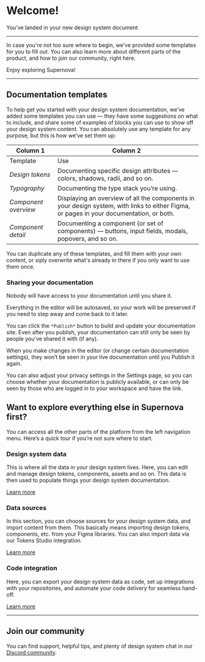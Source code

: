 
# Welcome!








You’ve landed in your new design system document

---

In case you're not too sure where to begin, we've provided some templates for you to fill out. You can also learn more about different parts of the product, and how to join our community, right here.

Enjoy exploring Supernova! 

---

## Documentation templates

To help get you started with your design system documentation, we’ve added some templates you can use — they have some suggestions on what to include, and share some of examples of blocks you can use to show off your design system content. You can absolutely use any template for any purpose, but this is how we’ve set them up:

  
| Column 1 | Column 2 |  
| --- | --- |  
| Template | Use |  
| *Design tokens* | Documenting specific design attributes — colors, shadows, radii, and so on. |  
| *Typography* | Documenting the type stack you’re using. |  
| *Component overview* | Displaying an overview of all the components in your design system, with links to either Figma, or pages in your documentation, or both. |  
| *Component detail* | Documenting a component (or set of components) — buttons, input fields, modals, popovers, and so on. |  


You can duplicate any of these templates, and fill them with your own content, or siply overwrite what's already in there if you only want to use them once. 

### Sharing your documentation

Nobody will have access to your documentation until you share it.

Everything in the editor will be autosaved, so your work will be preserved if you need to step away and come back to it later.

You can click the `*Publish*` button to build and update your documentation site. Even after you publish, your documentation can still only be seen by people you've shared it with (if any).

When you make changes in the editor (or change certain documentation settings), they won’t be seen in your live documentation until you Publish it again.

You can also adjust your privacy settings in the Settings page, so you can choose whether your documentation is publicly available, or can only be seen by those who are logged in to your workspace and have the link.

## Want to explore everything else in Supernova first?

You can access all the other parts of the platform from the left navigation menu. Here’s a quick tour if you’re not sure where to start.

### Design system data

This is where all the data in your design system lives. Here, you can edit and manage design tokens, components, assets and so on. This data is then used to populate things your design system documentation.

[Learn more](https://learn.supernova.io/latest/design-systems/guide-to-design-systems.html)

### Data sources

In this section, you can choose sources for your design system data, and import content from them. This basically means importing design tokens, components, etc. from your Figma libraries. You can also import data via our Tokens Studio integration.

[Learn more](https://learn.supernova.io/latest/design-systems/add-design-system-content/data-sources/overview.html)

### Code integration

Here, you can export your design system data as code, set up integrations with your repositories, and automate your code delivery for seamless hand-off.

[Learn more](https://learn.supernova.io/latest/code-integration/guide-to-code-integration.html)

---

## Join our community

You can find support, helpful tips, and plenty of design system chat in our [Discord community](https://discord.com/invite/9Au3xFTG7x/).